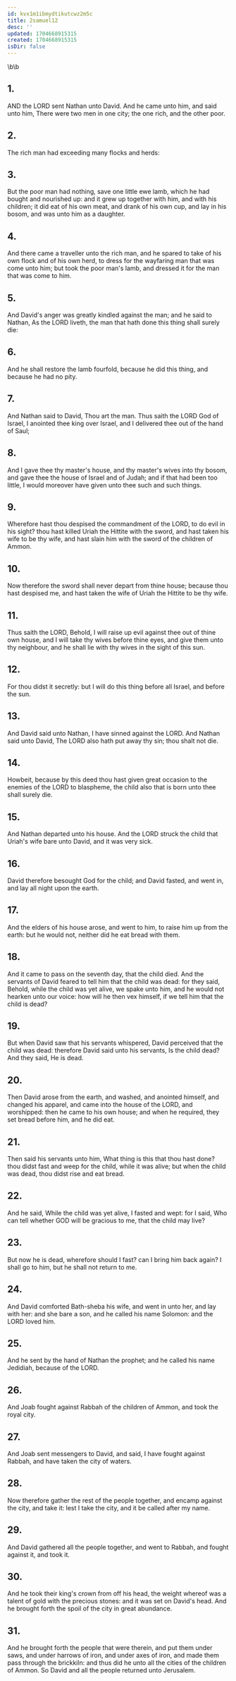 ```yaml
---
id: kvx1m1ibmydtikutcwz2m5c
title: 2samuel12
desc: ''
updated: 1704668915315
created: 1704668915315
isDir: false
---
```

\b\b
## 1.
AND the LORD sent Nathan unto David.  And he came unto him, and said unto him, There were two men in one city; the one rich, and the other poor.
## 2.
The rich man had exceeding many flocks and herds:
## 3.
But the poor man had nothing, save one little ewe lamb, which he had bought and nourished up: and it grew up together with him, and with his children; it did eat of his own meat, and drank of his own cup, and lay in his bosom, and was unto him as a daughter.
## 4.
And there came a traveller unto the rich man, and he spared to take of his own flock and of his own herd, to dress for the wayfaring man that was come unto him; but took the poor man's lamb, and dressed it for the man that was come to him.
## 5.
And David's anger was greatly kindled against the man; and he said to Nathan, As the LORD liveth, the man that hath done this thing shall surely die:
## 6.
And he shall restore the lamb fourfold, because he did this thing, and because he had no pity.
## 7.
And Nathan said to David, Thou art the man.  Thus saith the LORD God of Israel, I anointed thee king over Israel, and I delivered thee out of the hand of Saul;
## 8.
And I gave thee thy master's house, and thy master's wives into thy bosom, and gave thee the house of Israel and of Judah; and if that had been too little, I would moreover have given unto thee such and such things.
## 9.
Wherefore hast thou despised the commandment of the LORD, to do evil in his sight?  thou hast killed Uriah the Hittite with the sword, and hast taken his wife to be thy wife, and hast slain him with the sword of the children of Ammon.
## 10.
Now therefore the sword shall never depart from thine house; because thou hast despised me, and hast taken the wife of Uriah the Hittite to be thy wife.
## 11.
Thus saith the LORD, Behold, I will raise up evil against thee out of thine own house, and I will take thy wives before thine eyes, and give them unto thy neighbour, and he shall lie with thy wives in the sight of this sun.
## 12.
For thou didst it secretly: but I will do this thing before all Israel, and before the sun.
## 13.
And David said unto Nathan, I have sinned against the LORD.  And Nathan said unto David, The LORD also hath put away thy sin; thou shalt not die.
## 14.
Howbeit, because by this deed thou hast given great occasion to the enemies of the LORD to blaspheme, the child also that is born unto thee shall surely die.
## 15.
And Nathan departed unto his house.  And the LORD struck the child that Uriah's wife bare unto David, and it was very sick.
## 16.
David therefore besought God for the child; and David fasted, and went in, and lay all night upon the earth.
## 17.
And the elders of his house arose, and went to him, to raise him up from the earth: but he would not, neither did he eat bread with them.
## 18.
And it came to pass on the seventh day, that the child died.  And the servants of David feared to tell him that the child was dead: for they said, Behold, while the child was yet alive, we spake unto him, and he would not hearken unto our voice: how will he then vex himself, if we tell him that the child is dead?
## 19.
But when David saw that his servants whispered, David perceived that the child was dead: therefore David said unto his servants, Is the child dead?  And they said, He is dead.
## 20.
Then David arose from the earth, and washed, and anointed himself, and changed his apparel, and came into the house of the LORD, and worshipped: then he came to his own house; and when he required, they set bread before him, and he did eat.
## 21.
Then said his servants unto him, What thing is this that thou hast done?  thou didst fast and weep for the child, while it was alive; but when the child was dead, thou didst rise and eat bread.
## 22.
And he said, While the child was yet alive, I fasted and wept: for I said, Who can tell whether GOD will be gracious to me, that the child may live?
## 23.
But now he is dead, wherefore should I fast?  can I bring him back again?  I shall go to him, but he shall not return to me.
## 24.
And David comforted Bath-sheba his wife, and went in unto her, and lay with her: and she bare a son, and he called his name Solomon: and the LORD loved him.
## 25.
And he sent by the hand of Nathan the prophet; and he called his name Jedidiah, because of the LORD.
## 26.
And Joab fought against Rabbah of the children of Ammon, and took the royal city.
## 27.
And Joab sent messengers to David, and said, I have fought against Rabbah, and have taken the city of waters.
## 28.
Now therefore gather the rest of the people together, and encamp against the city, and take it: lest I take the city, and it be called after my name.
## 29.
And David gathered all the people together, and went to Rabbah, and fought against it, and took it.
## 30.
And he took their king's crown from off his head, the weight whereof was a talent of gold with the precious stones: and it was set on David's head.  And he brought forth the spoil of the city in great abundance.
## 31.
And he brought forth the people that were therein, and put them under saws, and under harrows of iron, and under axes of iron, and made them pass through the brickkiln: and thus did he unto all the cities of the children of Ammon.  So David and all the people returned unto Jerusalem.
